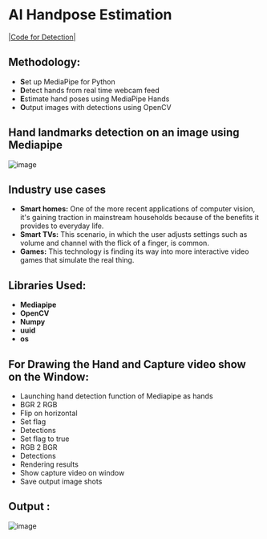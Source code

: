 # AI Handpose Estimation

|[Code for Detection](https://github.com/RusticHaze634/OpenCV_Walks/blob/main/Gesture%20Detection/Handpose%20Estimation%201.ipynb)|
## Methodology:
- **S**et up MediaPipe for Python
- **D**etect hands from real time webcam feed
- **E**stimate hand poses using MediaPipe Hands
- **O**utput images with detections using OpenCV

## Hand landmarks detection on an image using Mediapipe

![image](https://user-images.githubusercontent.com/38161827/196024038-3ad5007b-41d5-4a39-9949-f0dc1cb352a1.png)

## Industry use cases

- **Smart homes:** One of the more recent applications of computer vision, it's gaining traction in mainstream households because of the benefits it provides to everyday life.
- **Smart TVs:** This scenario, in which the user adjusts settings such as volume and channel with the flick of a finger, is common.
- **Games:** This technology is finding its way into more interactive video games that simulate the real thing.

## Libraries Used:

- **Mediapipe** 
- **OpenCV**
- **Numpy** 
- **uuid**
- **os**

## For Drawing the Hand and Capture video show on the Window:

- Launching hand detection function of Mediapipe as hands
- BGR 2 RGB
- Flip on horizontal
- Set flag
- Detections
- Set flag to true
- RGB 2 BGR
- Detections
- Rendering results
- Show capture video on window
- Save output image shots

## Output :

![image](https://user-images.githubusercontent.com/38161827/196024547-52e622e6-3208-4d13-97d5-246c023551f8.png)

